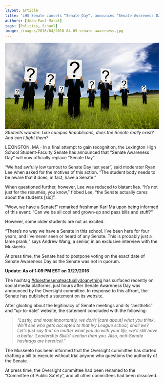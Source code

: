 ```yaml
---
layout: article
title: 'LHS Senate cancels “Senate Day”, announces “Senate Awareness Day” instead'
authors: [Jean-Paul Marat]
tags: [Politics, School]
image: /images/2016/04/2016-04-09-senate-awareness.jpg
---
```

![Do they exist? And who are they?](/images/2016/04/2016-04-09-senate-awareness.jpg)
*Students wonder: Like campus Republicans, does the Senate really exist? And can I fight them?*

LEXINGTON, MA - In a final attempt to gain recognition, the Lexington High School Student-Faculty Senate has announced that “Senate Awareness Day” will now officially replace “Senate Day”.

“We had awfully low turnout to Senate Day last year”, said moderator Ryan Lee when asked for the motives of this action. “The student body needs to be aware that it does, in fact, have a Senate.”

When questioned further, however, Lee was reduced to blatant lies. “It’s not just for the résumés, you know,” fibbed Lee, “the Senate actually cares about the students [sic]”.

“Wow, we have a Senate!” remarked freshman Karl Ma upon being informed of this event. “Can we be all cool and grown-up and pass bills and stuff?”

However, some older students are not as excited.

“There’s no way we have a Senate in this school. I’ve been here for four years, and I’ve never seen or heard of any Senate. This is probably just a lame prank,” says Andrew Wang, a senior, in an exclusive interview with the Muskeeto.

At press time, the Senate had to postpone voting on the exact date of Senate Awareness Day as the Senate was not in quorum.


**Update: As of 1:09 PM EST on 3/27/2016**

The hashtag [#doesthesenateactuallydoanything](https://twitter.com/hashtag/doesthesenateactuallydoanything) has surfaced recently on social media platforms, just hours after Senate Awareness Day was announced by the Oversight committee. In response to this affront, the Senate has published a statement on its website.

After gloating about the legitimacy of Senate meetings and its “aesthetic” and “up-to-date” website, the statement concluded with the following:

>*“Lastly, and most importantly, we don’t [care about] what you think. We’ll see who gets accepted to that Ivy League school, shall we? Let’s just say that no matter what you do with your life, we’ll still have a better ‘Leadership Skills’ section than you.
Also, anti-Senate hashtags are heretical.”*

The Muskeeto has been informed that the Oversight committee has started drafting a bill to execute without trial anyone who questions the authority of the Senate.

At press time, the Oversight committee had been renamed to the “Committee of Public Safety”, and all other committees had been dissolved.
